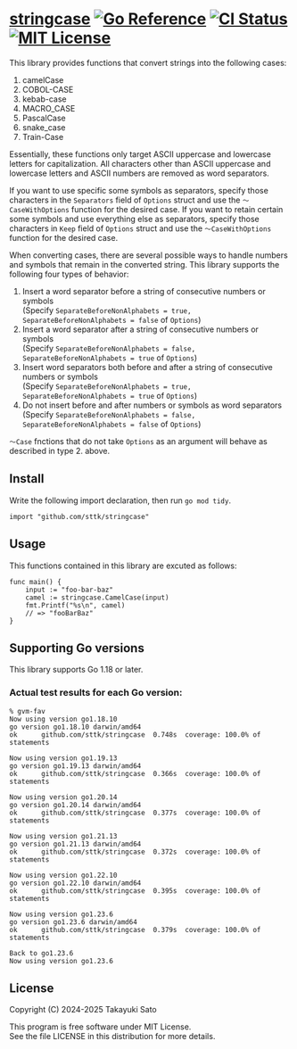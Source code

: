 # [stringcase][repo-url] [![Go Reference][pkg-dev-img]][pkg-dev-url] [![CI Status][ci-img]][ci-url] [![MIT License][mit-img]][mit-url]

This library provides functions that convert strings into the following cases:

1. camelCase
2. COBOL-CASE
3. kebab-case
4. MACRO_CASE
5. PascalCase
6. snake_case
7. Train-Case

Essentially, these functions only target ASCII uppercase and lowercase letters for capitalization.
All characters other than ASCII uppercase and lowercase letters and ASCII numbers are removed as word separators.

If you want to use specific some symbols as separators, specify those characters in the `Separators` field of `Options` struct and use the `〜CaseWithOptions` function for the desired case.
If you want to retain certain some symbols and use everything else as separators, specify those characters in `Keep` field of `Options` struct and use the `〜CaseWithOptions` function for the desired case.

When converting cases, there are several possible ways to handle numbers and symbols that remain in the converted string. This library supports the following four types of behavior:

1. Insert a word separator before a string of consecutive numbers or symbols<br>
(Specify `SeparateBeforeNonAlphabets = true, SeparateBeforeNonAlphabets = false` of `Options`)
2. Insert a word separator after a string of consecutive numbers or symbols<br>
(Specify `SeparateBeforeNonAlphabets = false, SeparateBeforeNonAlphabets = true` of `Options`)
3. Insert word separators both before and after a string of consecutive numbers or symbols<br>
(Specify `SeparateBeforeNonAlphabets = true, SeparateBeforeNonAlphabets = true` of `Options`)
4. Do not insert before and after numbers or symbols as word separators<br>
(Specify `SeparateBeforeNonAlphabets = false, SeparateBeforeNonAlphabets = false` of `Options`)

`〜Case` fnctions that do not take `Options` as an argument will behave as described in type 2. above.

## Install

Write the following import declaration, then run `go mod tidy`.

```
import "github.com/sttk/stringcase"
```

## Usage

This functions contained in this library are excuted as follows:

```
func main() {
    input := "foo-bar-baz"
    camel := stringcase.CamelCase(input)
    fmt.Printf("%s\n", camel)
    // => "fooBarBaz"
}
```

## Supporting Go versions

This library supports Go 1.18 or later.

### Actual test results for each Go version:

```
% gvm-fav                   
Now using version go1.18.10
go version go1.18.10 darwin/amd64
ok  	github.com/sttk/stringcase	0.748s	coverage: 100.0% of statements

Now using version go1.19.13
go version go1.19.13 darwin/amd64
ok  	github.com/sttk/stringcase	0.366s	coverage: 100.0% of statements

Now using version go1.20.14
go version go1.20.14 darwin/amd64
ok  	github.com/sttk/stringcase	0.377s	coverage: 100.0% of statements

Now using version go1.21.13
go version go1.21.13 darwin/amd64
ok  	github.com/sttk/stringcase	0.372s	coverage: 100.0% of statements

Now using version go1.22.10
go version go1.22.10 darwin/amd64
ok  	github.com/sttk/stringcase	0.395s	coverage: 100.0% of statements

Now using version go1.23.6
go version go1.23.6 darwin/amd64
ok  	github.com/sttk/stringcase	0.379s	coverage: 100.0% of statements

Back to go1.23.6
Now using version go1.23.6
```

## License

Copyright (C) 2024-2025 Takayuki Sato

This program is free software under MIT License.<br>
See the file LICENSE in this distribution for more details.


[repo-url]: https://github.com/sttk/stringcase
[pkg-dev-img]: https://pkg.go.dev/badge/github.com/sttk/stringcase.svg
[pkg-dev-url]: https://pkg.go.dev/github.com/sttk/stringcase
[ci-img]: https://github.com/sttk/stringcase/actions/workflows/go.yml/badge.svg?branch=main
[ci-url]: https://github.com/sttk/stringcase/actions
[mit-img]: https://img.shields.io/badge/license-MIT-green.svg
[mit-url]: https://opensource.org/licenses/MIT
